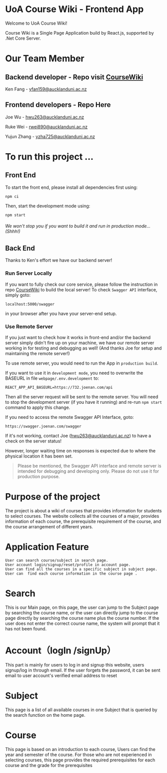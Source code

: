 # UoA Course Wiki - Frontend App
Welcome to UoA Course Wiki!

Course Wiki is a Single Page Application build by React.js, supported by .Net Core Server.

# Our Team Member

## Backend developer - Repo visit [CourseWiki](https://github.com/UoACourseWiki/CourseWiki) 

Ken Fang - yfan159@aucklanduni.ac.nz 

## Frontend developers - Repo Here

Joe Wu - hwu263@aucklanduni.ac.nz 

Ruke Wei - rwei890@aucklanduni.ac.nz 

Yujun Zhang - yzha725@aucklanduni.ac.nz

# To run this project ... 

## Front End
To start the front end, please install all dependencies first using:

```
npm ci
```

Then, start the development mode using:
```
npm start
```
###### We won't stop you if you want to build it and run in production mode... (Shhh!)

## Back End
Thanks to Ken's effort we have our backend server!

### Run Server Locally
If you want to fully check our core service, please follow the instruction in repo [CourseWiki](https://github.com/UoACourseWiki/CourseWiki) to build the local server!
To check `Swagger API` interface, simply goto:
```
localhost:5000/swagger
```
in your browser after you have your server-end setup.

### Use Remote Server
If you just want to check how it works in front-end and/or the backend server simply didn't fire up on your machine, we have our remote server working in for testing and debugging as well! (And thanks Joe for setup and maintaining the remote server!)

To use remote server, you would need to run the App in `production build`.

If you want to use it in `development mode`, you need to overwrite the BASEURL in file `webpage/.env.development` to:
```
REACT_APP_API_BASEURL=https://732.joenan.com/api
```
Then all the server request will be sent to the remote server. You will need to stop the development server (if you have it running) and re-run `npm start` command to apply this change.

If you need to access the remote Swagger API Interface, goto:
```
https://swagger.joenan.com/swagger
```

If it's not working, contact Joe (hwu263@aucklanduni.ac.nz) to have a check on the server status!

However, longer waiting time on responses is expected due to where the physical location it has been set.

> Please be mentioned, the Swagger API interface and remote server is intended for debugging and developing only. Please do not use it for production purpose.


# Purpose of the project 
 The project is about a wiki of courses that provides information for students to select courses. The website collects all the courses of a major, provides information of each course, the prerequisite requirement of the course, and the course arrangement of different years.

 # Application  Feature
 	User can search course/subject in search page.
    User account login/signup/reset/profile in account page.
    User can find all the courses in a specific subject in subject page.
    User can  find each course information in the course page .

# Search
 This is our Main page, on this page, the user can jump to the Subject page by searching the course name, or the user can directly jump to the course page directly by searching the course name plus the course number. If the user does not enter the correct course name, the system will prompt that it has not been found.

 # Account（logIn /signUp）
 This part is mainly for users to log in and signup this website, users signup/log in through email. If the user forgets the password, it can be sent email to user account's verified email address to reset

 # Subject
 This page is a list of all available courses in one Subject that is queried by the search function on the home page.

 # Course 
  This page is based on an introduction to each course, Users can find the year and semester of the course. For those who are not experienced in selecting courses, this page provides the required prerequisites for each course and the grade for the prerequisites

